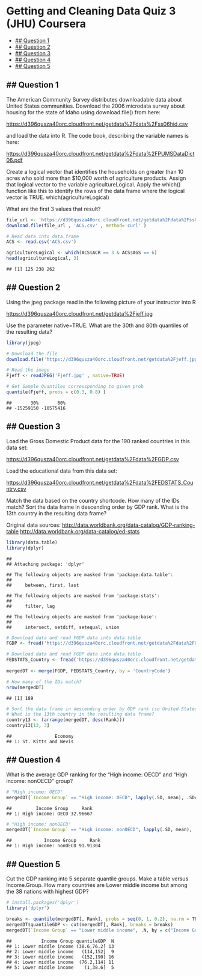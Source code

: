 Getting and Cleaning Data Quiz 3 (JHU) Coursera
================

-   [\#\# Question 1](#-question-1)
-   [\#\# Question 2](#-question-2)
-   [\#\# Question 3](#-question-3)
-   [\#\# Question 4](#-question-4)
-   [\#\# Question 5](#-question-5)

## \#\# Question 1

The American Community Survey distributes downloadable data about United
States communities. Download the 2006 microdata survey about housing for
the state of Idaho using download.file() from here:

<https://d396qusza40orc.cloudfront.net/getdata%2Fdata%2Fss06hid.csv>

and load the data into R. The code book, describing the variable names
is here:

<https://d396qusza40orc.cloudfront.net/getdata%2Fdata%2FPUMSDataDict06.pdf>

Create a logical vector that identifies the households on greater than
10 acres who sold more than $10,000 worth of agriculture products.
Assign that logical vector to the variable agricultureLogical. Apply the
which() function like this to identify the rows of the data frame where
the logical vector is TRUE. which(agricultureLogical)

What are the first 3 values that result?

``` r
file_url <- 'https://d396qusza40orc.cloudfront.net/getdata%2Fdata%2Fss06hid.csv'
download.file(file_url , 'ACS.csv' , method='curl' )

# Read data into data.frame
ACS <- read.csv('ACS.csv')

agricultureLogical <- which(ACS$ACR == 3 & ACS$AGS == 6)
head(agricultureLogical, 3)
```

    ## [1] 125 238 262

## \#\# Question 2

Using the jpeg package read in the following picture of your instructor
into R

<https://d396qusza40orc.cloudfront.net/getdata%2Fjeff.jpg>

Use the parameter native=TRUE. What are the 30th and 80th quantiles of
the resulting data?

``` r
library(jpeg)

# Download the file
download.file('https://d396qusza40orc.cloudfront.net/getdata%2Fjeff.jpg' ,'Fjeff.jpg')

# Read the image
Fjeff <- readJPEG('Fjeff.jpg' , native=TRUE)

# Get Sample Quantiles corressponding to given prob
quantile(Fjeff, probs = c(0.3, 0.8) )
```

    ##       30%       80% 
    ## -15259150 -10575416

## \#\# Question 3

Load the Gross Domestic Product data for the 190 ranked countries in
this data set:

<https://d396qusza40orc.cloudfront.net/getdata%2Fdata%2FGDP.csv>

Load the educational data from this data set:

<https://d396qusza40orc.cloudfront.net/getdata%2Fdata%2FEDSTATS_Country.csv>

Match the data based on the country shortcode. How many of the IDs
match? Sort the data frame in descending order by GDP rank. What is the
13th country in the resulting data frame?

Original data sources:
<http://data.worldbank.org/data-catalog/GDP-ranking-table>
<http://data.worldbank.org/data-catalog/ed-stats>

``` r
library(data.table)
library(dplyr)
```

    ## 
    ## Attaching package: 'dplyr'

    ## The following objects are masked from 'package:data.table':
    ## 
    ##     between, first, last

    ## The following objects are masked from 'package:stats':
    ## 
    ##     filter, lag

    ## The following objects are masked from 'package:base':
    ## 
    ##     intersect, setdiff, setequal, union

``` r
# Download data and read FGDP data into data.table
FGDP <- fread('https://d396qusza40orc.cloudfront.net/getdata%2Fdata%2FGDP.csv', skip=5, nrows = 190, select = c(1, 2, 4, 5), col.names=c("CountryCode", "Rank", "Economy", "Total"))

# Download data and read FGDP data into data.table
FEDSTATS_Country <- fread('https://d396qusza40orc.cloudfront.net/getdata%2Fdata%2FEDSTATS_Country.csv')
     
mergedDT <- merge(FGDP, FEDSTATS_Country, by = 'CountryCode')

# How many of the IDs match?
nrow(mergedDT)
```

    ## [1] 189

``` r
# Sort the data frame in descending order by GDP rank (so United States is last). 
# What is the 13th country in the resulting data frame?
country13 <- (arrange(mergedDT, desc(Rank)))
country13[13, 3]
```

    ##                Economy
    ## 1: St. Kitts and Nevis

## \#\# Question 4

What is the average GDP ranking for the “High income: OECD” and “High
income: nonOECD” group?

``` r
# "High income: OECD" 
mergedDT[`Income Group` == "High income: OECD", lapply(.SD, mean), .SDcols = c("Rank"), by = "Income Group"]
```

    ##         Income Group     Rank
    ## 1: High income: OECD 32.96667

``` r
# "High income: nonOECD"
mergedDT[`Income Group` == "High income: nonOECD", lapply(.SD, mean), .SDcols = c("Rank"), by = "Income Group"]
```

    ##            Income Group     Rank
    ## 1: High income: nonOECD 91.91304

## \#\# Question 5

Cut the GDP ranking into 5 separate quantile groups. Make a table versus
Income.Group. How many countries are Lower middle income but among the
38 nations with highest GDP?

``` r
# install.packages('dplyr')
library('dplyr')

breaks <- quantile(mergedDT[, Rank], probs = seq(0, 1, 0.2), na.rm = TRUE)
mergedDT$quantileGDP <- cut(mergedDT[, Rank], breaks = breaks)
mergedDT[`Income Group` == "Lower middle income", .N, by = c("Income Group", "quantileGDP")]
```

    ##           Income Group quantileGDP  N
    ## 1: Lower middle income (38.6,76.2] 13
    ## 2: Lower middle income   (114,152]  9
    ## 3: Lower middle income   (152,190] 16
    ## 4: Lower middle income  (76.2,114] 11
    ## 5: Lower middle income    (1,38.6]  5
